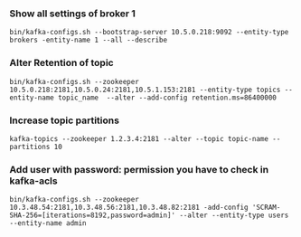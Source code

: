 ### Show all settings of broker 1
```
bin/kafka-configs.sh --bootstrap-server 10.5.0.218:9092 --entity-type brokers -entity-name 1 --all --describe
```

### Alter Retention of topic
```
bin/kafka-configs.sh --zookeeper 10.5.0.218:2181,10.5.0.24:2181,10.5.1.153:2181 --entity-type topics --entity-name topic_name  --alter --add-config retention.ms=86400000
```

### Increase topic partitions
```
kafka-topics --zookeeper 1.2.3.4:2181 --alter --topic topic-name --partitions 10
```


### Add user with password: permission you have to check in kafka-acls
```
bin/kafka-configs.sh --zookeeper 10.3.48.54:2181,10.3.48.56:2181,10.3.48.82:2181 -add-config 'SCRAM-SHA-256=[iterations=8192,password=admin]' --alter --entity-type users --entity-name admin
```
